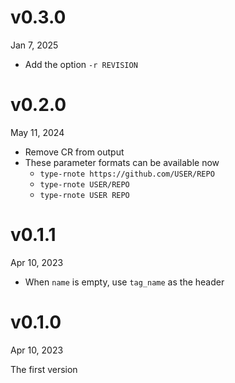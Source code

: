 v0.3.0
======
Jan 7, 2025

- Add the option `-r REVISION`

v0.2.0
======
May 11, 2024

- Remove CR from output
- These parameter formats can be available now
    - `type-rnote https://github.com/USER/REPO`
    - `type-rnote USER/REPO`
    - `type-rnote USER REPO`

v0.1.1
=======
Apr 10, 2023

- When `name` is empty, use `tag_name` as the header


v0.1.0
=======
Apr 10, 2023

The first version

